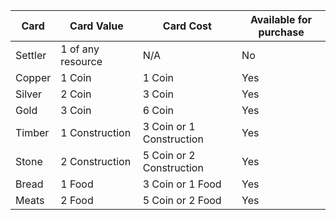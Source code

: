 |Card |Card Value |Card Cost | Available for purchase|
--- | --- | --- | --- |
|Settler|1 of any resource|N/A|No|
|Copper|1 Coin|1 Coin|Yes|
|Silver|2 Coin|3 Coin|Yes|
|Gold|3 Coin|6 Coin|Yes|
|Timber|1 Construction|3 Coin or 1 Construction|Yes|
|Stone|2 Construction|5 Coin or 2 Construction|Yes|
|Bread|1 Food|3 Coin or 1 Food|Yes|
|Meats|2 Food|5 Coin or 2 Food|Yes|
